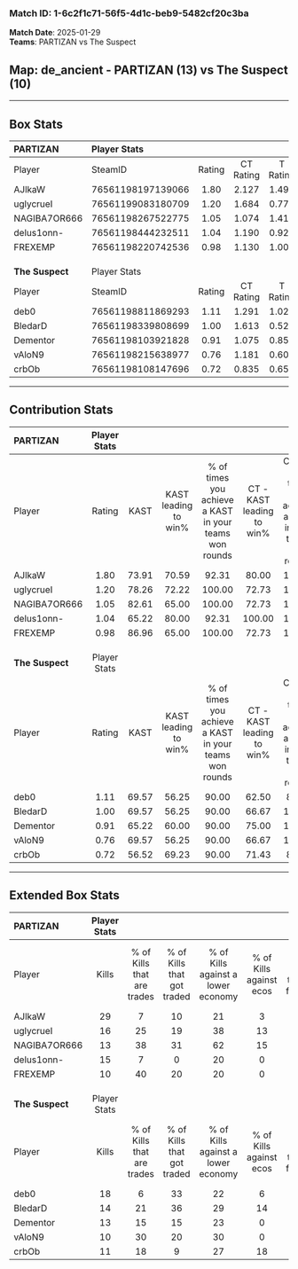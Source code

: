### Match ID: 1-6c2f1c71-56f5-4d1c-beb9-5482cf20c3ba  
**Match Date**: 2025-01-29  
**Teams**: PARTIZAN vs The Suspect  

## **Map**: de_ancient - PARTIZAN (13) vs The Suspect (10)  
---  

## Box Stats  

| **PARTIZAN**    | Player Stats      |        |           |          |       |       |       |         |        |      |     |
| :- | :- | :-: | :-: | :-: | :-: | :-: | :-: | :-: | :-: | :-: | :-: |
| Player          | SteamID           | Rating | CT Rating | T Rating | KAST  |  ADR  | Kills | Assists | Deaths | K/D  | HS% |
| AJlkaW          | 76561198197139066 |  1.80  |   2.127   |  1.495   | 73.91 | 129.9 |  29   |    4    |   14   | 2.07 | 62  |
| uglycrueI       | 76561199083180709 |  1.20  |   1.684   |  0.773   | 78.26 | 65.6  |  16   |    3    |   11   | 1.45 | 50  |
| NAGIBA7OR666    | 76561198267522775 |  1.05  |   1.074   |  1.419   | 82.61 | 60.9  |  13   |    5    |   14   | 0.93 | 61  |
| delus1onn-      | 76561198444232511 |  1.04  |   1.190   |  0.921   | 65.22 | 70.3  |  15   |    3    |   13   | 1.15 |  6  |
| FREXEMP         | 76561198220742536 |  0.98  |   1.130   |  1.008   | 86.96 | 61.6  |  10   |    8    |   14   | 0.71 | 80  |
|                 |                   |        |           |          |       |       |       |         |        |      |     |
|                 |                   |        |           |          |       |       |       |         |        |      |     |
|                 |                   |        |           |          |       |       |       |         |        |      |     |
| **The Suspect** | Player Stats      |        |           |          |       |       |       |         |        |      |     |
| Player          | SteamID           | Rating | CT Rating | T Rating | KAST  |  ADR  | Kills | Assists | Deaths | K/D  | HS% |
| deb0            | 76561198811869293 |  1.11  |   1.291   |  1.029   | 69.57 | 78.8  |  18   |    6    |   18   | 1.00 | 61  |
| BledarD         | 76561198339808699 |  1.00  |   1.613   |  0.527   | 69.57 | 76.2  |  14   |    7    |   16   | 0.88 | 71  |
| Dementor        | 76561198103921828 |  0.91  |   1.075   |  0.855   | 65.22 | 78.6  |  13   |    7    |   17   | 0.76 | 53  |
| vAloN9          | 76561198215638977 |  0.76  |   1.181   |  0.602   | 69.57 | 51.4  |  10   |    5    |   16   | 0.63 | 30  |
| crbOb           | 76561198108147696 |  0.72  |   0.835   |  0.659   | 56.52 | 54.7  |  11   |    6    |   16   | 0.69 | 54  |
---  

## Contribution Stats  

| **PARTIZAN**    | Player Stats |       |                      |                                                        |                           |                                                             |                          |                                                            |
| :- | :-: | :-: | :-: | :-: | :-: | :-: | :-: | :-: |
| Player          |    Rating    | KAST  | KAST leading to win% | % of times you achieve a KAST in your teams won rounds | CT - KAST leading to win% | CT - % of times you achieve a KAST in your teams won rounds | T - KAST leading to win% | T - % of times you achieve a KAST in your teams won rounds |
| AJlkaW          |     1.80     | 73.91 |        70.59         |                         92.31                          |           80.00           |                           100.00                            |          57.14           |                           80.00                            |
| uglycrueI       |     1.20     | 78.26 |        72.22         |                         100.00                         |           72.73           |                           100.00                            |          71.43           |                           100.00                           |
| NAGIBA7OR666    |     1.05     | 82.61 |        65.00         |                         100.00                         |           72.73           |                           100.00                            |          55.56           |                           100.00                           |
| delus1onn-      |     1.04     | 65.22 |        80.00         |                         92.31                          |          100.00           |                           100.00                            |          57.14           |                           80.00                            |
| FREXEMP         |     0.98     | 86.96 |        65.00         |                         100.00                         |           72.73           |                           100.00                            |          55.56           |                           100.00                           |
|                 |              |       |                      |                                                        |                           |                                                             |                          |                                                            |
|                 |              |       |                      |                                                        |                           |                                                             |                          |                                                            |
|                 |              |       |                      |                                                        |                           |                                                             |                          |                                                            |
| **The Suspect** | Player Stats |       |                      |                                                        |                           |                                                             |                          |                                                            |
| Player          |    Rating    | KAST  | KAST leading to win% | % of times you achieve a KAST in your teams won rounds | CT - KAST leading to win% | CT - % of times you achieve a KAST in your teams won rounds | T - KAST leading to win% | T - % of times you achieve a KAST in your teams won rounds |
| deb0            |     1.11     | 69.57 |        56.25         |                         90.00                          |           62.50           |                            83.33                            |          50.00           |                           100.00                           |
| BledarD         |     1.00     | 69.57 |        56.25         |                         90.00                          |           66.67           |                           100.00                            |          42.86           |                           75.00                            |
| Dementor        |     0.91     | 65.22 |        60.00         |                         90.00                          |           75.00           |                           100.00                            |          42.86           |                           75.00                            |
| vAloN9          |     0.76     | 69.57 |        56.25         |                         90.00                          |           66.67           |                           100.00                            |          42.86           |                           75.00                            |
| crbOb           |     0.72     | 56.52 |        69.23         |                         90.00                          |           71.43           |                            83.33                            |          66.67           |                           100.00                           |
---  

## Extended Box Stats  

| **PARTIZAN**    | Player Stats |                            |                            |                                    |                         |                              |                                 |        |                             |                                     |                          |                               |                            |
| :- | :-: | :-: | :-: | :-: | :-: | :-: | :-: | :-: | :-: | :-: | :-: | :-: | :-: |
| Player          |    Kills     | % of Kills that are trades | % of Kills that got traded | % of Kills against a lower economy | % of Kills against ecos | % of Kills that are flawless | % of Kills that are close duels | Deaths | % of Deaths that get traded | % of Deaths against a lower economy | % of Deaths against ecos | % of Deaths that are flawless | % of Deaths that are close |
| AJlkaW          |      29      |             7              |             10             |                 21                 |            3            |              62              |                3                |   14   |              7              |                 21                  |            7             |              71               |             7              |
| uglycrueI       |      16      |             25             |             19             |                 38                 |           13            |              50              |                0                |   11   |             18              |                 27                  |            0             |              73               |             0              |
| NAGIBA7OR666    |      13      |             38             |             31             |                 62                 |           15            |              31              |               15                |   14   |             50              |                 14                  |            0             |              64               |             0              |
| delus1onn-      |      15      |             7              |             0              |                 20                 |            0            |              60              |                0                |   13   |              8              |                 23                  |            0             |              100              |             0              |
| FREXEMP         |      10      |             40             |             20             |                 20                 |            0            |              50              |                0                |   14   |             36              |                 29                  |            0             |              64               |             7              |
|                 |              |                            |                            |                                    |                         |                              |                                 |        |                             |                                     |                          |                               |                            |
|                 |              |                            |                            |                                    |                         |                              |                                 |        |                             |                                     |                          |                               |                            |
|                 |              |                            |                            |                                    |                         |                              |                                 |        |                             |                                     |                          |                               |                            |
| **The Suspect** | Player Stats |                            |                            |                                    |                         |                              |                                 |        |                             |                                     |                          |                               |                            |
| Player          |    Kills     | % of Kills that are trades | % of Kills that got traded | % of Kills against a lower economy | % of Kills against ecos | % of Kills that are flawless | % of Kills that are close duels | Deaths | % of Deaths that get traded | % of Deaths against a lower economy | % of Deaths against ecos | % of Deaths that are flawless | % of Deaths that are close |
| deb0            |      18      |             6              |             33             |                 22                 |            6            |              67              |                0                |   18   |             11              |                 17                  |            6             |              67               |             0              |
| BledarD         |      14      |             21             |             36             |                 29                 |           14            |              71              |                7                |   16   |             13              |                  6                  |            0             |              63               |             0              |
| Dementor        |      13      |             15             |             15             |                 23                 |            0            |              85              |                0                |   17   |             12              |                  6                  |            0             |              41               |             12             |
| vAloN9          |      10      |             30             |             20             |                 30                 |            0            |              70              |                0                |   16   |             31              |                  0                  |            0             |              38               |             6              |
| crbOb           |      11      |             18             |             9              |                 27                 |           18            |              73              |                9                |   16   |              6              |                  6                  |            0             |              56               |             0              |
